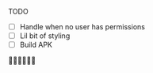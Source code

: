 TODO

 - [ ] Handle when no user has permissions
 - [ ] Lil bit of styling
 - [ ] Build APK

🐱‍👤🐱‍👤🐱‍👤
